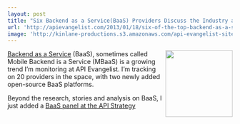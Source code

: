 ```yaml
---
layout: post
title: "Six Backend as a Service(BaaS) Providers Discuss the Industry at #APIStrat in NYC"
url: 'http://apievangelist.com/2013/01/18/six-of-the-top-backend-as-a-servicebaas-discussing-industry-at-apistrat-in-nyc/'
image: 'http://kinlane-productions.s3.amazonaws.com/api-evangelist-site/blog/baas-trends.png'
---
```


[<img src="https://s3.amazonaws.com/kinlane-productions/api-evangelist/trends/baas-trends.png" alt="" width="150" align="right" />][1]

[Backend as a Service][2] (BaaS), sometimes called Mobile Backend is a Service (MBaaS) is a growing trend I’m monitoring at API Evangelist. I’m tracking on 20 providers in the space, with two newly added open-source BaaS platforms.

Beyond the research, stories and analysis on BaaS, I just added a [BaaS panel at the API Strategy ][3]

   [1]: /trends/baas.php
   [2]: /trends/baas.php (BaaS)
   [3]: http://www.apistrategyconference.com/2013/01/18/new-panel-at-apistrat-backend-as-a-service/
